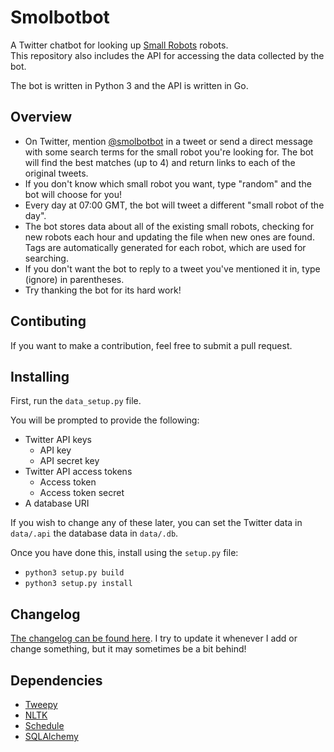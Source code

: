 # Smolbotbot
A Twitter chatbot for looking up [Small Robots](https://twitter.com/smolrobots) robots.  
This repository also includes the API for accessing the data collected by the bot.

The bot is written in Python 3 and the API is written in Go.

## Overview
- On Twitter, mention [@smolbotbot](https://twitter.com/smolbotbot) in a tweet or send a direct message with some search terms for the small robot you're looking for. The bot will find the best matches (up to 4) and return links to each of the original tweets.
- If you don't know which small robot you want, type "random" and the bot will choose for you!
- Every day at 07:00 GMT, the bot will tweet a different "small robot of the day".
- The bot stores data about all of the existing small robots, checking for new robots each hour and updating the file when new ones are found. Tags are automatically generated for each robot, which are used for searching.
- If you don't want the bot to reply to a tweet you've mentioned it in, type (ignore) in parentheses.
- Try thanking the bot for its hard work!

## Contibuting
If you want to make a contribution, feel free to submit a pull request.

## Installing
First, run the `data_setup.py` file.

You will be prompted to provide the following:
- Twitter API keys
  - API key
  - API secret key
- Twitter API access tokens
  - Access token
  - Access token secret
- A database URI

If you wish to change any of these later, you can set the Twitter data in `data/.api` the database data in `data/.db`.

Once you have done this, install using the `setup.py` file:
- `python3 setup.py build`
- `python3 setup.py install`

## Changelog
[The changelog can be found here](https://github.com/Pantonshire/SmolBotBot/blob/master/changelog.md#changelog). I try to update it whenever I add or change something, but it may sometimes be a bit behind!

## Dependencies
- [Tweepy](https://github.com/tweepy/tweepy)
- [NLTK](http://www.nltk.org/)
- [Schedule](https://github.com/dbader/schedule)
- [SQLAlchemy](https://www.sqlalchemy.org)
